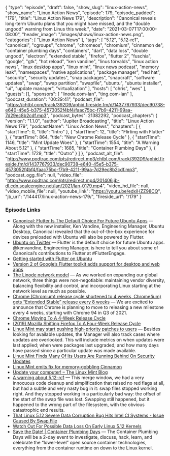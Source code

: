 {
  "type": "episode",
  "draft": false,
  "show_slug": "linux-action-news",
  "show_name": "Linux Action News",
  "episode": 179,
  "episode_padded": "179",
  "title": "Linux Action News 179",
  "description": "Canonical reveals long-term Ubuntu plans that you might have missed, and the \"double ungood\" warning from Linus this week.",
  "date": "2021-03-07T17:00:00-08:00",
  "header_image": "/images/shows/linux-action-news.png",
  "categories": [
    "Linux Action News"
  ],
  "tags": [
    "5.12",
    "5.12-rc1",
    "canonical",
    "cgroups",
    "chrome",
    "chromeos",
    "chromium",
    "cinnamon de",
    "container plumbing days",
    "containers",
    "dart",
    "data loss",
    "double ungood",
    "electron",
    "extended stable",
    "firefox",
    "flutter 2",
    "fuschia",
    "google",
    "gtk",
    "hot reload",
    "ken vandine",
    "linus torvalds",
    "linux action news",
    "linux desktop apps",
    "linux mint",
    "linux news podcast",
    "memory leak",
    "namespaces",
    "native applications",
    "package manager",
    "red hat",
    "security",
    "security updates",
    "snap packages",
    "snapcraft",
    "software updates",
    "swap",
    "swap partition",
    "swapfile",
    "ubuntu",
    "ubuntu installer",
    "ui",
    "update manager",
    "virtualization"
  ],
  "hosts": [
    "chris",
    "wes"
  ],
  "guests": [],
  "sponsors": [
    "linode.com-lan",
    "ting.com-lan"
  ],
  "podcast_duration": "00:29:41",
  "podcast_file": "https://chtbl.com/track/392D9/aphid.fireside.fm/d/1437767933/dec90738-e640-45e5-b375-4573052f4bf4/faac75bc-f7b9-4211-99aa-7d29ec8b2cdf.mp3",
  "podcast_bytes": 21382292,
  "podcast_chapters": {
    "version": "1.1.0",
    "author": "Jupiter Broadcasting",
    "title": "Linux Action News 179",
    "podcastName": "Linux Action News",
    "chapters": [
      {
        "startTime": 0,
        "title": "Intro"
      },
      {
        "startTime": 12,
        "title": "Flirting with Flutter"
      },
      {
        "startTime": 864,
        "title": "New Chrome Release Cycle"
      },
      {
        "startTime": 1146,
        "title": "Mint Update Woes"
      },
      {
        "startTime": 1554,
        "title": "A Warning About 5.12"
      },
      {
        "startTime": 1685,
        "title": "Container Plumbing Days"
      },
      {
        "startTime": 1729,
        "title": "Outro"
      }
    ]
  },
  "podcast_alt_file": "http://www.podtrac.com/pts/redirect.mp3/chtbl.com/track/392D9/aphid.fireside.fm/d/1437767933/dec90738-e640-45e5-b375-4573052f4bf4/faac75bc-f7b9-4211-99aa-7d29ec8b2cdf.mp3",
  "podcast_ogg_file": null,
  "video_file": "http://www.podtrac.com/pts/redirect.mp4/201406.jb-dl.cdn.scaleengine.net/lan/2021/lan-0179.mp4",
  "video_hd_file": null,
  "video_mobile_file": null,
  "youtube_link": "https://youtu.be/edxiHZZ98CQ",
  "jb_url": "/144417/linux-action-news-179/",
  "fireside_url": "/179"
}


### Episode Links

  * [Canonical: Flutter Is The Default Choice For Future Ubuntu Apps](https://fossbytes.com/canonical-flutter-is-the-default-choice-for-future-ubuntu-apps/ "Canonical: Flutter Is The Default Choice For Future Ubuntu Apps") — Along with the new installer, Ken Vandine, Engineering Manager, Ubuntu Desktop, Canonical revealed that the out-of-the-box experience for devices preloaded with Ubuntu will also be powered by Flutter. 
  * [Ubuntu on Twitter](https://twitter.com/ubuntu/status/1367063203600031746 "Ubuntu on Twitter") — Flutter is the default choice for future Ubuntu apps. @kenvandine, Engineering Manager, is here to tell you about some of Canonical’s contributions to Flutter at #FlutterEngage.
  * [Getting started with Flutter on Ubuntu](https://ubuntu.com/blog/getting-started-with-flutter-on-ubuntu "Getting started with Flutter on Ubuntu")
  * [Version 2 of Google’s Flutter toolkit adds support for desktop and web apps](https://techcrunch.com/2021/03/03/version-2-of-googles-flutter-toolkit-adds-support-for-desktop-and-web-apps/ "Version 2 of Google’s Flutter toolkit adds support for desktop and web apps")
  * [The Linode network model](https://www.linode.com/blog/networking/diversity-flexibility-and-linux-prioritizing-generous-transfer "The Linode network model") — As we worked on expanding our global network, three things were non-negotiable: maintaining vendor diversity, balancing flexibility and control, and incorporating Linux starting at the network level as much as possible.
  * [Chrome (Chromium) release cycle shortened to 4 weeks, Chrome(ium) gets “Extended Stable” release every 8 weeks](https://blog.chromium.org/2021/03/speeding-up-release-cycle.html "Chrome \(Chromium\) release cycle shortened to 4 weeks, Chrome\(ium\) gets “Extended Stable” release every 8 weeks") — We are excited to announce that Chrome is planning to move to releasing a new milestone every 4 weeks, starting with Chrome 94 in Q3 of 2021. 
  * [Chrome Moving To A 4-Week Release Cycle](https://www.phoronix.com/scan.php?page=news_item&px=Chrome-4-Week-Releases "Chrome Moving To A 4-Week Release Cycle")
  * [(2019) Mozilla Shifting Firefox To A Four-Week Release Cycle](https://www.phoronix.com/scan.php?page=news_item&px=Firefox-Four-Week-Release-Cycle "\(2019\) Mozilla Shifting Firefox To A Four-Week Release Cycle")
  * [Linux Mint may start pushing high-priority patches to users](https://www.zdnet.com/article/linux-mint-may-start-pushing-high-priority-patches-to-users/ "Linux Mint may start pushing high-priority patches to users") — Besides looking for available updates, the Manager will also track cases where updates are overlooked. This will include metrics on when updates were last applied; when were packages last upgraded; and how many days have passed since a particular update was made available. 
  * [Linux Mint Finds Many Of Its Users Are Running Behind On Security Updates](https://www.phoronix.com/scan.php?page=news_item&px=Linux-Mint-Security-EOL "Linux Mint Finds Many Of Its Users Are Running Behind On Security Updates")
  * [Linux Mint emits fix for memory-gobbling Cinnamon](https://www.theregister.com/2021/03/02/linux_mint_fix_for_memorygobbling/ "Linux Mint emits fix for memory-gobbling Cinnamon")
  * [Update your computer! – The Linux Mint Blog](https://blog.linuxmint.com/?p=4030 "Update your computer! – The Linux Mint Blog")
  * [A warning about 5.12-rc1](https://lwn.net/Articles/848265/ "A warning about 5.12-rc1") — This merge window, we had a very innocuous code cleanup and simplification that raised no red flags at all, but had a subtle and very nasty bug in it: swap files stopped working right. And they stopped working in a particularly bad way: the offset of the start of the swap file was lost. Swapping still happened, but it happened to the wrong part of the filesystem, with the obvious catastrophic end results. 
  * [That Linux 5.12 Severe Data Corruption Bug Hits Intel CI Systems - Issue Caused By Swap File](https://www.phoronix.com/scan.php?page=news_item&px=Linux-5.12-Swapfile-Corrupt "That Linux 5.12 Severe Data Corruption Bug Hits Intel CI Systems - Issue Caused By Swap File")
  * [Watch Out For Possible Data Loss On Early Linux 5.12 Kernels](https://www.phoronix.com/scan.php?page=news_item&px=Linux-5.12-Early-Buggy-Issue "Watch Out For Possible Data Loss On Early Linux 5.12 Kernels")
  * [Save the Date! | Container Plumbing Days](https://containerplumbing.org/ "Save the Date! | Container Plumbing Days") — The Container Plumbing Days will be a 2-day event to investigate, discuss, hack, learn, and celebrate the “lower-level” open source container technologies, everything from the container runtime on down to the Linux kernel. 


